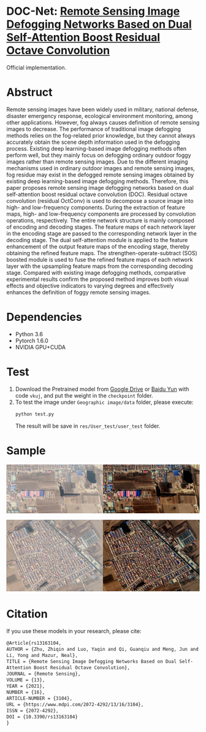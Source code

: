 # DOC-Net: [Remote Sensing Image Defogging Networks Based on Dual Self-Attention Boost Residual Octave Convolution](https://www.mdpi.com/2072-4292/13/16/3104/htm)
Official implementation.
# Abstruct
Remote sensing images have been widely used in military, national defense, disaster emergency response, ecological environment monitoring, among other applications. However, fog always causes definition of remote sensing images to decrease. The performance of traditional image defogging methods relies on the fog-related prior knowledge, but they cannot always accurately obtain the scene depth information used in the defogging process. Existing deep learning-based image defogging methods often perform well, but they mainly focus on defogging ordinary outdoor foggy images rather than remote sensing images. Due to the different imaging mechanisms used in ordinary outdoor images and remote sensing images, fog residue may exist in the defogged remote sensing images obtained by existing deep learning-based image defogging methods. Therefore, this paper proposes remote sensing image defogging networks based on dual self-attention boost residual octave convolution (DOC). Residual octave convolution (residual OctConv) is used to decompose a source image into high- and low-frequency components. During the extraction of feature maps, high- and low-frequency components are processed by convolution operations, respectively. The entire network structure is mainly composed of encoding and decoding stages. The feature maps of each network layer in the encoding stage are passed to the corresponding network layer in the decoding stage. The dual self-attention module is applied to the feature enhancement of the output feature maps of the encoding stage, thereby obtaining the refined feature maps. The strengthen-operate-subtract (SOS) boosted module is used to fuse the refined feature maps of each network layer with the upsampling feature maps from the corresponding decoding stage. Compared with existing image defogging methods, comparative experimental results confirm the proposed method improves both visual effects and objective indicators to varying degrees and effectively enhances the definition of foggy remote sensing images.
# Dependencies
- Python 3.6
- Pytorch 1.6.0
- NVIDIA GPU+CUDA
# Test
1. Download the Pretrained model from [Google Drive](https://drive.google.com/file/d/1ivzPoQyw8mykQFFuwgqLzWVst44vCmGY/view?usp=sharing) or [Baidu Yun](https://pan.baidu.com/s/1bOEi9yeKIcc4qDPp6uyzdA) with code `vkuj`, and put the weight in the `checkpoint` folder.
2. To test the image under `Geographic image/data` folder, please execute:
    ```bash
    python test.py
    ```
    The result will be save in `res/User_test/user_test` folder.

# Sample

![](fig/('019.jpg',)_00000.jpg)

![](fig/('025.jpg',)_00001.jpg)

# Citation
If you use these models in your research, please cite:
```
@Article{rs13163104,
AUTHOR = {Zhu, Zhiqin and Luo, Yaqin and Qi, Guanqiu and Meng, Jun and Li, Yong and Mazur, Neal},
TITLE = {Remote Sensing Image Defogging Networks Based on Dual Self-Attention Boost Residual Octave Convolution},
JOURNAL = {Remote Sensing},
VOLUME = {13},
YEAR = {2021},
NUMBER = {16},
ARTICLE-NUMBER = {3104},
URL = {https://www.mdpi.com/2072-4292/13/16/3104},
ISSN = {2072-4292},
DOI = {10.3390/rs13163104}
}
```

